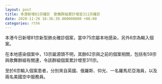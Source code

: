 ```yaml
---
layout: post
title: 本港新增81宗確診　歌舞群組累計增至311宗確診
date: 2020-11-26 16:36:39.000000000 +08:00
categories: rthk
---
```


本港今日新增81宗新型肺炎確診個案，當中75宗屬本地感染，另外6宗為輸入個案。

在本地感染個案中，13宗屬源頭不明，其餘62宗與之前的個案相關，包括有59宗與歌舞群組有關連，令該群組個案累計增至311宗。

至於6宗輸入個案患者，分別來自英國、俄羅斯、仰光、一名羅馬尼亞海員，以及兩名美國空中服務員。
